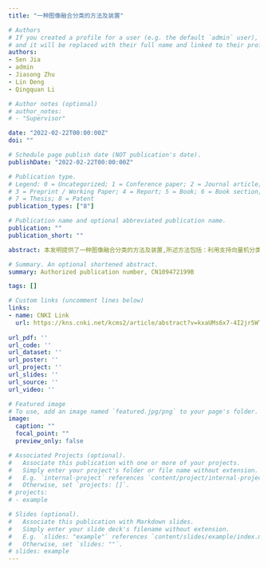 ```yaml
---
title: "一种图像融合分类的方法及装置"

# Authors
# If you created a profile for a user (e.g. the default `admin` user), write the username (folder name) here 
# and it will be replaced with their full name and linked to their profile.
authors:
- Sen Jia
- admin
- Jiasong Zhu
- Lin Deng
- Qingquan Li

# Author notes (optional)
# author_notes:
# - "Supervisor"

date: "2022-02-22T00:00:00Z"
doi: ""

# Schedule page publish date (NOT publication's date).
publishDate: "2022-02-22T00:00:00Z"

# Publication type.
# Legend: 0 = Uncategorized; 1 = Conference paper; 2 = Journal article;
# 3 = Preprint / Working Paper; 4 = Report; 5 = Book; 6 = Book section;
# 7 = Thesis; 8 = Patent
publication_types: ["8"]

# Publication name and optional abbreviated publication name.
publication: ""
publication_short: ""

abstract: 本发明提供了一种图像融合分类的方法及装置,所述方法包括：利用支持向量机分类器获得高光谱图像的三维权重矩阵；对所述高光谱图像进行超像素分割,以得到K个超像素图,其中,K为正整数；利用所述超像素图的分割法所述三维权重矩阵进行正则化以获得正则矩阵；根据所述正则矩阵确定样本所属的类别。通过使用本发明提供的方法,能够避免超像素个数的估计问题,进一步的,通过级联的方式融合不同超像素图包含的地物空间结构信息,显著提升了特征的判别力。

# Summary. An optional shortened abstract.
summary: Authorized publication number, CN109472199B  

tags: []

# Custom links (uncomment lines below)
links:
- name: CNKI Link
  url: https://kns.cnki.net/kcms2/article/abstract?v=kxaUMs6x7-4I2jr5WTdXti3zQ9F92xu0MCwEE7HUguYV47V0TePZoBLIBmgMAUioZ4TIqP_XTGBYhKnghdQqkyEBN3D7hOcZ&uniplatform=NZKPT
  
url_pdf: ''
url_code: ''
url_dataset: ''
url_poster: ''
url_project: ''
url_slides: ''
url_source: ''
url_video: ''

# Featured image
# To use, add an image named `featured.jpg/png` to your page's folder. 
image:
  caption: ""
  focal_point: ""
  preview_only: false

# Associated Projects (optional).
#   Associate this publication with one or more of your projects.
#   Simply enter your project's folder or file name without extension.
#   E.g. `internal-project` references `content/project/internal-project/index.md`.
#   Otherwise, set `projects: []`.
# projects:
# - example

# Slides (optional).
#   Associate this publication with Markdown slides.
#   Simply enter your slide deck's filename without extension.
#   E.g. `slides: "example"` references `content/slides/example/index.md`.
#   Otherwise, set `slides: ""`.
# slides: example
---
```


